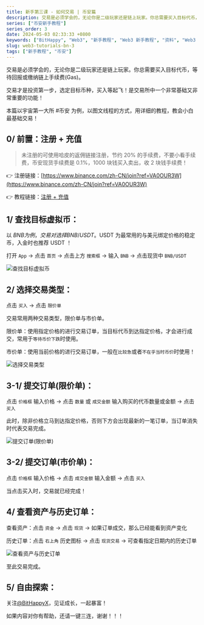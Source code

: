 ```yaml
---
title: 新手第三课 - 如何交易 | 币安篇
description: 交易是必须学会的，无论你是二级玩家还是链上玩家。你总需要买入目标代币，等待回报或缴纳链上手续费(Gas)。
series: ["币安新手教程"]
series_order: 3
date: 2024-05-03 02:33:33 +0800
keywords: ["BitHappy", "Web3", "新手教程", "Web3 新手教程", "资料", "Web3 资料", "知识库", "Web3 知识库", "新手必备", "Web3 新手必备", "入门指南", "Web3 入门指南", "币安", "交易所现货交易", "币安现货交易"]
slug: web3-tutorials-bn-3
tags: ["新手教程", "币安"]
---
```

交易是必须学会的，无论你是二级玩家还是链上玩家。你总需要买入目标代币，等待回报或缴纳链上手续费(Gas)。

交易才是投资第一步，选定目标币种，买入等起飞！是交易所中一个非常基础又非常重要的功能！

本篇以宇宙第一大所 #币安 为例，以图文线程的方式，用详细的教程，教会小白最基础交易！

## **0/ 前置：注册 + 充值**

>未注册的可使用哈皮的返佣链接注册，节约 20% 的手续费，不要小看手续费，币安现货手续费是 0.1%，1000 块钱买入卖出，收 2 块钱手续费！

👉 注册链接：[https://www.binance.com/zh-CN/join?ref=VA0OUR3W](https://www.binance.com/zh-CN/join?ref=VA0OUR3W)

👉 教程链接：[注册 + 充值](https://bithappy.xyz/posts/how-to-deposit-fiat-currency-to-binance/)

## **1/  查找目标虚拟币：**

以 $BNB 为例，交易对选择 BNB/USDT。$USDT 为最常用的与美元绑定价格的稳定币，入金时也推荐 USDT ！

打开 `App` -> 点击 `首页`  -> 点击上方 `搜索框`  -> 输入 `BNB`  -> 点击现货中 `BNB/USDT`  

![查找目标虚拟币](trade1.png)

## **2/ 选择交易类型：**

点击 `买入`  -> 点击 `限价单`

交易常用两种交易类型，限价单与市价单。

限价单：使用指定价格的进行交易订单，当目标代币到达指定价格，才会进行成交，常用于`等待币价下跌`时使用。

市价单：使用当前价格的进行交易订单，一般在`比较急`或者`不在乎当时币价`时使用！

![选择交易类型](trade2.png)

## **3-1/ 提交订单(限价单)：**

点击 `价格框` 输入价格 -> 点击 `数量` 或 `成交金额` 输入购买的代币数量或金额  -> 点击 `买入`

此时，除非价格立马到达指定价格，否则下方会出现最新的一笔订单，当订单消失时代表交易完成。

![提交订单(限价单)](trade3.png)

## **3-2/ 提交订单(市价单)：**

点击 `价格框` 输入价格 -> 点击 `成交金额` 输入金额  -> 点击 `买入`

当点击买入时，交易就已经完成！

## **4/ 查看资产与历史订单：**

查看资产：点击 `资金` -> 点击 `现货` -> 如果订单成交，那么已经能看到资产变化

历史订单：点击 `右上角` 历史图标 -> 点击 `现货交易` -> 可查看指定日期内的历史订单

![查看资产与历史订单](trade4.png)

至此交易完成。

## **5/ 自由探索：**

关注[@BitHappyX](https://x.com/intent/follow?screen_name=BitHappyX)，见证成长，一起暴富！

如果内容对你有帮助，还请一键三连，谢谢！！！
